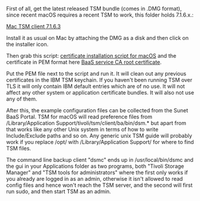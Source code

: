 First of all, get the latest released TSM bundle (comes in .DMG format), since recent macOS requires a recent TSM to work, this folder holds 7.1.6.x.:

[Mac TSM client 7.1.6.3](https://www3.software.ibm.com/storage/tivoli-storage-management/patches/client/v7r1/Mac/v716/7.1.6.3-TIV-TSMBAC-Mac.dmg)

Install it as usual on Mac by attaching the DMG as a disk and then click on the installer icon.

Then grab this script:
[certificate installation script for macOS](https://raw.githubusercontent.com/IPnett/cloud-BaaS/master/pki/IPnett-Cloud-Root-CA-macosx.sh) and the certificate in PEM format here [BaaS service CA root certificate](https://raw.githubusercontent.com/IPnett/cloud-BaaS/master/pki/IPnett-Cloud-Root-CA.pem).

Put the PEM file next to the script and run it. It will clean out any previous certificates in the IBM TSM keychain. If you haven't been running TSM over TLS it will only contain IBM default entries which are of no use. It will not affect any other system or application certificate bundles. It will also not use any of them.

After this, the example configuration files can be collected from the Sunet BaaS Portal. TSM for macOS will read preference files from /Library/Application Support/tivoli/tsm/client/ba/bin/dsm.* but apart from that works like any other Unix system in terms of how to write Include/Exclude paths and so on. Any generic unix TSM guide will probably work if you replace /opt/ with /Library/Application Support/ for where to find TSM files.

The command line backup client "dsmc" ends up in /usr/local/bin/dsmc and the gui in your Applications folder as two programs, both "Tivoli Storage Manager" and "TSM tools for administrators" where the first only works if you already are logged in as an admin, otherwise it isn't allowed to read config files and hence won't reach the TSM server, and the second will first run sudo, and then start TSM as an admin.

